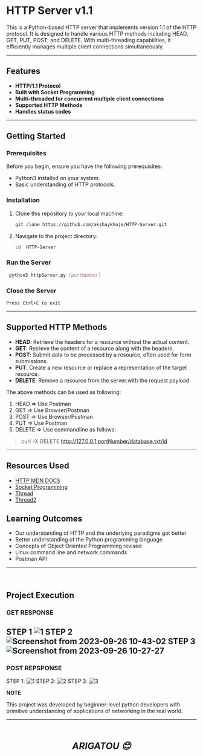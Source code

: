 # HTTP Server v1.1


This is a Python-based HTTP server that implements version 1.1 of the HTTP protocol. It is designed to handle various HTTP methods including HEAD, GET, PUT, POST, and DELETE. With multi-threading capabilities, it efficiently manages multiple client connections simultaneously.

---

## Features

- **HTTP/1.1 Protocol**
- **Built with Socket Programming**
- **Multi-threaded for concurrent multiple client connections**
- **Supported HTTP Methods**
- **Handles status codes**

---

## Getting Started

### **Prerequisites**

Before you begin, ensure you have the following prerequisites:

- Python3 installed on your system.
- Basic understanding of HTTP protocols.

### **Installation**

1. Clone this repository to your local machine:

    ```bash
    git clone https://github.com/akshaykhoje/HTTP-Server.git
    ```

2. Navigate to the project directory:

    ```bash
    cd  HTTP-Server
    ```

###  **Run the Server**

   ```bash
    python3 httpServer.py [portNumber]
   ```

### **Close the Server**

```
Press Ctrl+C to exit
```

---

## Supported HTTP Methods

- **HEAD**: Retrieve the headers for a resource without the actual content.
- **GET**: Retrieve the content of a resource along with the headers.
- **POST**: Submit data to be processed by a resource, often used for form submissions.
- **PUT**: Create a new resource or replace a representation of the target resource.
- **DELETE**: Remove a resource from the server.with the request payload

The above methods can be used as following:
1. HEAD => Use Postman
2. GET => Use Browser/Postman
3. POST => Use Browser/Postman
4. PUT => Use Postman
5. DELETE => Use commandline as follows:
> curl -X DELETE http://127.0.0.1:portNumber/database.txt/id

---

## Resources Used

- [HTTP MDN DOCS](https://developer.mozilla.org/en-US/docs/Web/HTTP/Methods)
- [Socket Programming](https://realpython.com/python-sockets/)
- [Thread](https://stackoverflow.com/questions/5882362/thread-start-new-thread-vs-threading-thread-start)
- [Thread2](https://python-course.eu/applications-python/threads.php)

## Learning Outcomes

- Our understanding of HTTP and the underlying paradigms got better
- Better understanding  of the Python programming language
- Concepts of Object Oriented Programming revised
- Linux command line and network commands
- Postman API

---
<br>

## Project Execution

### GET RESPONSE 
STEP 1
![1](https://github.com/shrirang010/HTTP-Server/assets/103894310/7fc27201-586a-41d8-8241-7e59efe4bc38)
STEP 2
![Screenshot from 2023-09-26 10-43-02](https://github.com/shrirang010/HTTP-Server/assets/103894310/7f9cc6df-fbb5-45ef-a570-d7ecc1725815)
STEP 3
![Screenshot from 2023-09-26 10-27-27](https://github.com/shrirang010/HTTP-Server/assets/103894310/4cf4dd5f-8090-47b8-945e-0d88cbc07c9c)
---
### POST REPSPONSE
STEP 1:
![1](https://github.com/shrirang010/HTTP-Server/assets/103894310/7fc27201-586a-41d8-8241-7e59efe4bc38)
STEP 2:
![2](https://github.com/shrirang010/HTTP-Server/assets/103894310/dd3f9922-011e-48dc-9ad6-1f935822b7f9)
STEP 3:
![3](https://github.com/shrirang010/HTTP-Server/assets/103894310/b30e60d4-32da-494a-bf32-344ebd16b5a6)


**NOTE**

This project was developed by beginner-level python developers with primitive understanding of applications of networking in the real world.

--- 
<br>
        
<p style="text-align: center; font-size: 24px; font-weight: bold; font-style:italic">ARIGATOU 😊</p>
